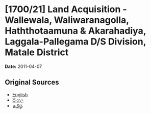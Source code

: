 # [1700/21] Land Acquisition - Wallewala, Waliwaranagolla, Haththotaamuna & Akarahadiya, Laggala-Pallegama D/S Division, Matale District

**Date:** 2011-04-07

## Original Sources

- [English](https://documents.gov.lk/view/extra-gazettes/2011/4/1700-21_E.pdf)
- [සිංහල](https://documents.gov.lk/view/extra-gazettes/2011/4/1700-21_S.pdf)
- [தமிழ்](https://documents.gov.lk/view/extra-gazettes/2011/4/1700-21_T.pdf)
